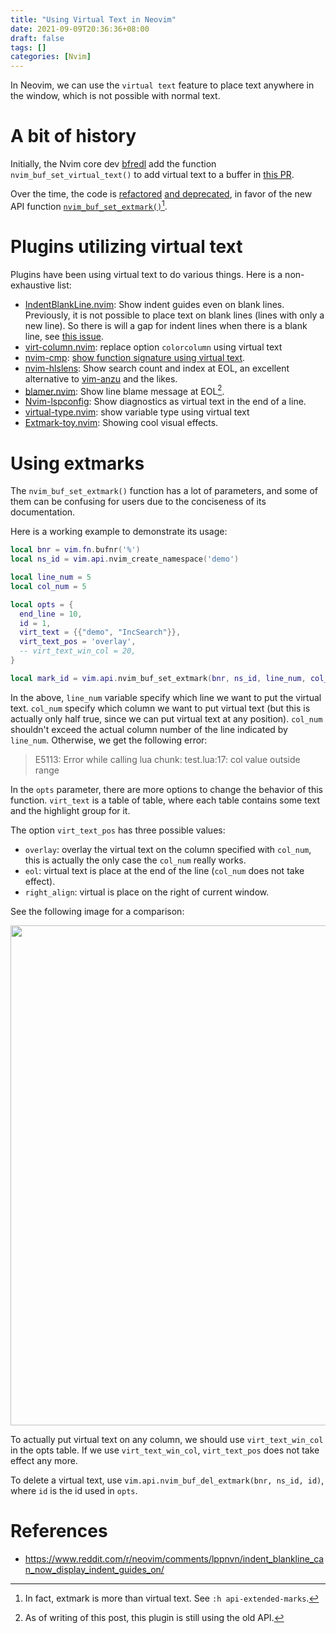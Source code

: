 ```yaml
---
title: "Using Virtual Text in Neovim"
date: 2021-09-09T20:36:36+08:00
draft: false
tags: []
categories: [Nvim]
---
```


In Neovim, we can use the `virtual text` feature to place text anywhere in the
window, which is not possible with normal text.

<!--more-->

# A bit of history

Initially, the Nvim core dev [bfredl](https://github.com/bfredl) add the function
`nvim_buf_set_virtual_text()` to add virtual text to a buffer in [this PR](https://github.com/neovim/neovim/pull/8180).

Over the time, the code is [refactored](https://github.com/neovim/neovim/pull/15257) [and deprecated](https://github.com/neovim/neovim/pull/15184), in favor of the new API function
[`nvim_buf_set_extmark()`](https://neovim.io/doc/user/api.html#nvim_buf_set_extmark())[^2].

# Plugins utilizing virtual text

Plugins have been using virtual text to do various things. Here is a
non-exhaustive list:

+ [IndentBlankLine.nvim](https://github.com/lukas-reineke/indent-blankline.nvim): Show indent guides even on blank lines. Previously, it is not possible to place text
  on blank lines (lines with only a new line). So there is will a gap for indent
  lines when there is a blank line, see [this issue](https://github.com/Yggdroot/indentLine/issues/275).
+ [virt-column.nvim](https://github.com/lukas-reineke/virt-column.nvim): replace option `colorcolumn` using virtual text
+ [nvim-cmp](https://github.com/hrsh7th/nvim-cmp): [show function signature using virtual text](https://github.com/hrsh7th/nvim-cmp/commit/ada9ddeff71e82ad0e52c9a280a1e315a8810b9a).
+ [nvim-hlslens](https://github.com/kevinhwang91/nvim-hlslens): Show search count and index at EOL, an excellent alternative to [vim-anzu](https://github.com/osyo-manga/vim-anzu) and the likes.
+ [blamer.nvim](https://github.com/APZelos/blamer.nvim): Show line blame message at EOL[^1].
+ [Nvim-lspconfig](https://github.com/neovim/nvim-lspconfig): Show diagnostics as virtual text in the end of a line.
+ [virtual-type.nvim](https://github.com/jubnzv/virtual-types.nvim): show variable type using virtual text
+ [Extmark-toy.nvim](https://github.com/sunjon/extmark-toy.nvim): Showing cool visual effects.

# Using extmarks

The `nvim_buf_set_extmark()` function has a lot of parameters, and some of them
can be confusing for users due to the conciseness of its documentation.

Here is a working example to demonstrate its usage:

```lua
local bnr = vim.fn.bufnr('%')
local ns_id = vim.api.nvim_create_namespace('demo')

local line_num = 5
local col_num = 5

local opts = {
  end_line = 10,
  id = 1,
  virt_text = {{"demo", "IncSearch"}},
  virt_text_pos = 'overlay',
  -- virt_text_win_col = 20,
}

local mark_id = vim.api.nvim_buf_set_extmark(bnr, ns_id, line_num, col_num, opts)
```

In the above, `line_num` variable specify which line we want to put the virtual
text. `col_num` specify which column we want to put virtual text (but this is
actually only half true, since we can put virtual text at any position).
`col_num` shouldn't exceed the actual column number of the line indicated by
`line_num`. Otherwise, we get the following error:

> E5113: Error while calling lua chunk: test.lua:17: col value outside range

In the `opts` parameter, there are more options to change the behavior of this
function. `virt_text` is a table of table, where each table contains some text
and the highlight group for it.

The option `virt_text_pos` has three possible values:

+ `overlay`: overlay the virtual text on the column specified with `col_num`,
this is actually the only case the `col_num` really works.
+ `eol`: virtual text is place at the end of the line (`col_num` does not take effect).
+ `right_align`: virtual is place on the right of current window.

See the following image for a comparison:

<p align="center">
<img src="https://blog-resource-1257868508.file.myqcloud.com/202109150127349.png" width="800">
</p>

To actually put virtual text on any column, we should use `virt_text_win_col`
in the opts table. If we use `virt_text_win_col`, `virt_text_pos` does not take
effect any more.

To delete a virtual text, use `vim.api.nvim_buf_del_extmark(bnr, ns_id, id)`,
where `id` is the id used in `opts`.

# References

+ https://www.reddit.com/r/neovim/comments/lppnvn/indent_blankline_can_now_display_indent_guides_on/

[^1]: As of writing of this post, this plugin is still using the old API.
[^2]: In fact, extmark is more than virtual text. See `:h api-extended-marks`.
